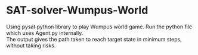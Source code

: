 # SAT-solver-Wumpus-World

Using pysat python library to play Wumpus world game. Run the python file which uses Agent.py internally. <br/>
The output gives the path taken to reach target state in minimum steps, without taking risks.
